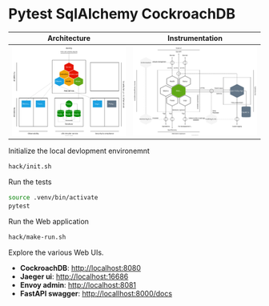 # Pytest SqlAlchemy CockroachDB

Architecture | Instrumentation
------------ | ---------------
![Architecture](./docs/diagrams/architecture.drawio.svg) | ![Instrumentation](./docs/diagrams/instrumentation.drawio.svg)

Initialize the local devlopment environemnt

```bash
hack/init.sh
```

Run the tests

```bash
source .venv/bin/activate
pytest
```

Run the Web application

```bash
hack/make-run.sh
```

Explore the various Web UIs.

* **CockroachDB**: <http://localhost:8080>
* **Jaeger ui**: <http://localhost:16686>
* **Envoy admin**: <http://localhost:8081>
* **FastAPI swagger**: <http://locallhost:8000/docs>
